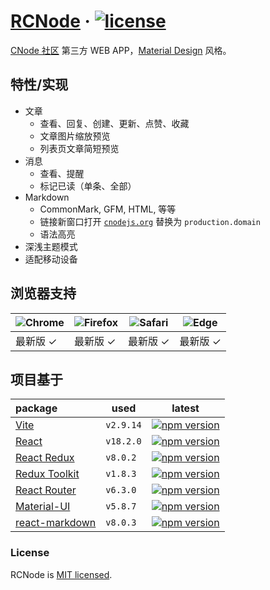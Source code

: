# [RCNode][project-url] &middot; [![license][license-mit-img]][license-text]

[project-url]: https://fansaly.github.io/RCNode
[license-text]: https://github.com/Fansaly/RCNode/blob/HEAD/LICENSE
[license-mit-img]: https://img.shields.io/badge/license-MIT-blue.svg

[CNode 社区][url-cnode] 第三方 WEB APP，[Material Design][url-material-design] 风格。

[url-cnode]: https://cnodejs.org
[url-material-design]: https://material.io/design/introduction

## 特性/实现
- 文章
  - 查看、回复、创建、更新、点赞、收藏
  - 文章图片缩放预览
  - 列表页文章简短预览
- 消息
  - 查看、提醒
  - 标记已读（单条、全部）
- Markdown
  - CommonMark, GFM, HTML, 等等
  - 链接新窗口打开 [`cnodejs.org`][url-cnode] 替换为 `production.domain`
  - 语法高亮
- 深浅主题模式
- 适配移动设备

## 浏览器支持
| ![Chrome][browser-chrome] | ![Firefox][browser-firefox] | ![Safari][browser-safari] | ![Edge][browser-edge] |
| --- | --- | --- | --- |
| 最新版 ✓ | 最新版 ✓ | 最新版 ✓ | 最新版 ✓ |

[browser-chrome]: https://raw.githubusercontent.com/alrra/browser-logos/main/src/chrome/chrome_48x48.png
[browser-firefox]: https://raw.githubusercontent.com/alrra/browser-logos/main/src/firefox/firefox_48x48.png
[browser-safari]: https://raw.githubusercontent.com/alrra/browser-logos/main/src/safari/safari_48x48.png
[browser-edge]: https://raw.githubusercontent.com/alrra/browser-logos/main/src/edge/edge_48x48.png

## 项目基于
| package | used | latest |
| :--- | --- | --- |
| [Vite][vite-github] | `v2.9.14` | [![npm version][vite-npm-version]][vite-npm-package] |
| [React][react-github] | `v18.2.0` | [![npm version][react-npm-version]][react-npm-package] |
| [React Redux][react-redux-github] | `v8.0.2` | [![npm version][react-redux-npm-version]][react-redux-npm-package] |
| [Redux Toolkit][redux-toolkit-github] | `v1.8.3` | [![npm version][redux-toolkit-npm-version]][redux-toolkit-npm-package] |
| [React Router][react-router-github] | `v6.3.0` | [![npm version][react-router-npm-version]][react-router-npm-package] |
| [Material-UI][material-ui-github] | `v5.8.7` | [![npm version][material-ui-npm-version]][material-ui-npm-package] |
| [react-markdown][react-markdown-github] | `v8.0.3` | [![npm version][react-markdown-npm-version]][react-markdown-npm-package] |

[vite-github]: https://github.com/vitejs/vite
[vite-npm-version]: https://img.shields.io/npm/v/vite.svg
[vite-npm-package]: https://npmjs.com/package/vite

[react-github]: https://github.com/facebook/react
[react-npm-version]: https://img.shields.io/npm/v/react.svg
[react-npm-package]: https://npmjs.com/package/react

[react-redux-github]: https://github.com/reduxjs/react-redux
[react-redux-npm-version]: https://img.shields.io/npm/v/react-redux.svg
[react-redux-npm-package]: https://npmjs.com/package/react-redux

[redux-toolkit-github]: https://github.com/reduxjs/redux-toolkit
[redux-toolkit-npm-version]: https://img.shields.io/npm/v/@reduxjs/toolkit.svg
[redux-toolkit-npm-package]: https://npmjs.com/package/@reduxjs/toolkit

[react-router-github]: https://github.com/remix-run/react-router
[react-router-npm-version]: https://img.shields.io/npm/v/react-router-dom.svg
[react-router-npm-package]: https://npmjs.com/package/react-router-dom

[material-ui-github]: https://github.com/mui/material-ui
[material-ui-npm-version]: https://img.shields.io/npm/v/@mui/material.svg
[material-ui-npm-package]: https://npmjs.com/package/@mui/material

[react-markdown-github]: https://github.com/remarkjs/react-markdown
[react-markdown-npm-version]: https://img.shields.io/npm/v/react-markdown.svg
[react-markdown-npm-package]: https://npmjs.com/package/react-markdown

### License

RCNode is [MIT licensed][license-text].